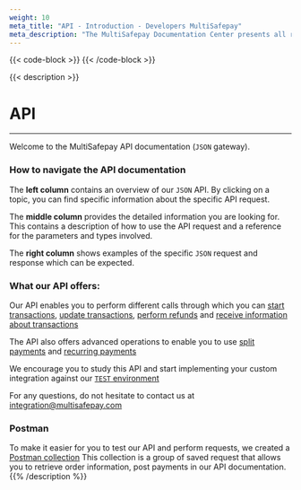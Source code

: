```yaml
---
weight: 10
meta_title: "API - Introduction - Developers MultiSafepay"
meta_description: "The MultiSafepay Documentation Center presents all relevant information about our Plugins and API. You can also find support pages for Payment Methods, Tools and General Questions as well as the contact details of our Support and Integration Teams."
---
```

{{< code-block >}}
{{< /code-block >}}

{{< description >}}
# API
<hr class="separator">

Welcome to the MultiSafepay API documentation (``JSON`` gateway).

### How to navigate the API documentation

The **left column** contains an overview of our ``JSON`` API.
By clicking on a topic, you can find specific information about the specific API request.

The **middle column** provides the detailed information you are looking for.
This contains a description of how to use the API request and a reference for the parameters and types involved.

The **right column** shows examples of the specific ``JSON`` request and response which can be expected.

### What our API offers:

Our API enables you to perform different calls through which you can [start transactions](#create-an-order), [update transactions](#update-an-order), [perform refunds](#create-a-refund) and [receive information about transactions](#retrieve-an-order)

The API also offers advanced operations to enable you to use [split payments](#split-payments) and [recurring payments](#recurring-payment)

We encourage you to study this API and start implementing your custom integration against our [``TEST`` environment](#environments)

For any questions, do not hesitate to contact us at <integration@multisafepay.com>

### Postman

To make it easier for you to test our API and perform requests, we created a [Postman collection](https://github.com/MultiSafepay/multisafepay-postman-collection) This collection is a group of saved request that allows you to retrieve order information, post payments in our API documentation.
{{% /description %}}
